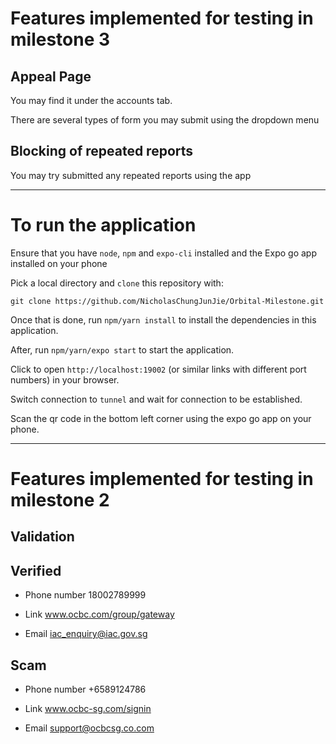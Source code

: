 # Features implemented for testing in milestone 3

## Appeal Page

You may find it under the accounts tab.

There are several types of form you may submit using the dropdown menu

## Blocking of repeated reports

You may try submitted any repeated reports using the app

<hr>

# To run the application

Ensure that you have `node`, `npm` and `expo-cli` installed and the Expo go app installed on your phone

Pick a local directory and `clone` this repository with:

`git clone https://github.com/NicholasChungJunJie/Orbital-Milestone.git`

Once that is done, run `npm/yarn install` to install the dependencies in this application.

After, run `npm/yarn/expo start` to start the application.

Click to open `http://localhost:19002` (or similar links with different port numbers) in your browser.

Switch connection to `tunnel` and wait for connection to be established.

Scan the qr code in the bottom left corner using the expo go app on your phone.

<hr>

# Features implemented for testing in milestone 2

## Validation

## Verified
- Phone number
  18002789999

- Link
  www.ocbc.com/group/gateway

- Email
  iac_enquiry@iac.gov.sg

## Scam
- Phone number
  +6589124786
  
- Link
  www.ocbc-sg.com/signin
  
- Email
  support@ocbcsg.co.com
